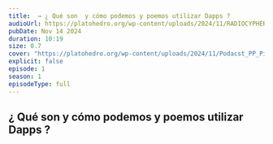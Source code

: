 ```yaml
---
title:  → ¿ Qué son  y cómo podemos y poemos utilizar Dapps ?
audioUrl: https://platohedro.org/wp-content/uploads/2024/11/RADIOCYPHER_PP_EPISODIO_5.mp3
pubDate: Nov 14 2024
duration: 10:19
size: 0.7
cover: "https://platohedro.org/wp-content/uploads/2024/11/Podacst_PP_Pieza_5.jpg"
explicit: false
episode: 1
season: 1
episodeType: full
---
```



## ¿ Qué son  y cómo podemos y poemos utilizar Dapps ?
